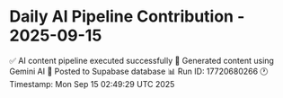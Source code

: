 # Daily AI Pipeline Contribution - 2025-09-15

✅ AI content pipeline executed successfully
🤖 Generated content using Gemini AI
💾 Posted to Supabase database
📊 Run ID: 17720680266
🕐 Timestamp: Mon Sep 15 02:49:29 UTC 2025
